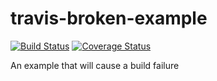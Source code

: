 # travis-broken-example 
[![Build Status](https://travis-ci.org/dyadyaJora/travis-broken-example-1.svg?branch=master)](https://travis-ci.org/dyadyaJora/travis-broken-example-1) [![Coverage Status](https://coveralls.io/repos/github/dyadyaJora/travis-broken-example-1/badge.svg?branch=master)](https://coveralls.io/github/dyadyaJora/travis-broken-example-1?branch=master)

An example that will cause a build failure
